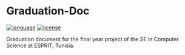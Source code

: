 # Graduation-Doc
[![language](https://img.shields.io/badge/language-LaTeX-blue.svg)](https://www.latex-project.org/)
[![license](https://img.shields.io/badge/license-MIT-blue.svg)](https://opensource.org/licenses/MIT)

Graduation document for the final year project of the SE in Computer Science
at ESPRIT, Tunisia.
